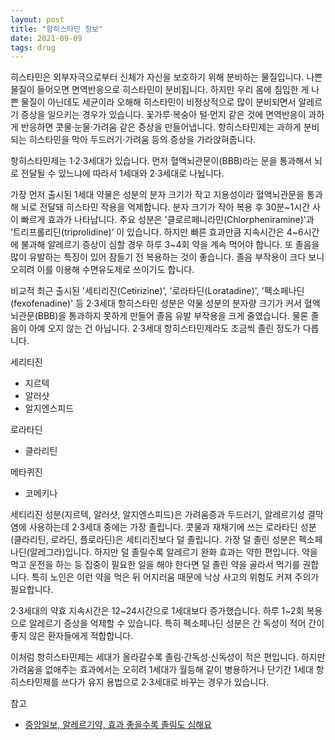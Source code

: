 ```yaml
---
layout: post
title: "항히스타민 정보"
date: 2021-09-09
tags: drug
---
```



히스타민은 외부자극으로부터 신체가 자신을 보호하기 위해 분비하는 물질입니다. 나쁜 물질이 들어오면 면역반응으로 히스타민이 분비됩니다. 하지만 우리 몸에 침입한 게 나쁜 물질이 아닌데도 세균이라 오해해 히스타민이 비정상적으로 많이 분비되면서 알레르기 증상을 일으키는 경우가 있습니다. 꽃가루·복숭아 털·먼지 같은 것에 면역반응이 과하게 반응하면 콧물·눈물·가려움 같은 증상을 만들어냅니다. 항히스타민제는 과하게 분비되는 히스타민을 막아 두드러기·가려움 등의 증상을 가라앉혀줍니다.

항히스타민제는 1·2·3세대가 있습니다. 먼저 혈액뇌관문이(BBB)라는 문을 통과해서 뇌로 전달될 수 있느냐에 따라서 1세대와 2·3세대로 나뉩니다.
 
가장 먼저 출시된 1세대 약물은 성분의 분자 크기가 작고 지용성이라 혈액뇌관문을 통과해 뇌로 전달돼 히스타민 작용을 억제합니다. 분자 크기가 작아 복용 후 30분~1시간 사이 빠르게 효과가 나타납니다. 주요 성분은 '클로르페니라민(Chlorpheniramine)'과 ‘트리프롤리딘(triprolidine)’ 이 있습니다. 하지만 빠른 효과만큼 지속시간은 4~6시간에 불과해 알레르기 증상이 심할 경우 하루 3~4회 약을 계속 먹어야 합니다. 또 졸음을 많이 유발하는 특징이 있어 잠들기 전 복용하는 것이 좋습니다. 졸음 부작용이 크다 보니 오히려 이를 이용해 수면유도제로 쓰이기도 합니다.

비교적 최근 출시된 '세티리진(Cetirizine)', '로라타딘(Loratadine)', '펙소페나딘(fexofenadine)' 등 2·3세대 항히스타민 성분은 약물 성분의 분자량 크기가 커서 혈액뇌관문(BBB)을 통과하지 못하게 만들어 졸음 유발 부작용을 크게 줄였습니다. 물론 졸음이 아예 오지 않는 건 아닙니다. 2·3세대 항히스타민제라도 조금씩 졸린 정도가 다릅니다.

세리티진
- 지르텍
- 알러샷
- 알지엔스피드

로라타딘
- 클라리틴

메타퀴진
- 코메키나
 
세티리진 성분(지르텍, 알러샷, 알지엔스피드)은 가려움증과 두드러기, 알레르기성 결막염에 사용하는데 2·3세대 중에는 가장 졸립니다. 콧물과 재채기에 쓰는 로라타딘 성분(클라리틴, 로라딘, 플로라딘)은 세티리진보다 덜 졸립니다. 가장 덜 졸린 성분은 펙소페나딘(알레그라)입니다. 하지만 덜 졸릴수록 알레르기 완화 효과는 약한 편입니다. 약을 먹고 운전을 하는 등 집중이 필요한 일을 해야 한다면 덜 졸린 약을 골라서 먹기를 권합니다. 특히 노인은 이런 약을 먹은 뒤 어지러움 때문에 낙상 사고의 위험도 커져 주의가 필요합니다.
 
2·3세대의 약효 지속시간은 12~24시간으로 1세대보다 증가했습니다. 하루 1~2회 복용으로 알레르기 증상을 억제할 수 있습니다. 특히 펙소페나딘 성분은 간 독성이 적어 간이 좋지 않은 환자들에게 적합합니다.
 
이처럼 항히스타민제는 세대가 올라갈수록 졸림·간독성·신독성이 적은 편입니다. 하지만 가려움을 없애주는 효과에서는 오히려 1세대가 월등해 같이 병용하거나 단기간 1세대 항히스타민제를 쓰다가 유지 용법으로 2·3세대로 바꾸는 경우가 있습니다.


참고
- [중앙일보, 알레르기약, 효과 좋을수록 졸림도 심해요](https://jhealthmedia.joins.com/_inc/pop_print.asp?pno=21071)